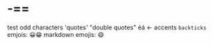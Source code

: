 # -==

test odd characters
'quotes'
"double quotes"
éá \<- accents
`backticks`
emjois: 😀😁
markdown emojis: :smile:
